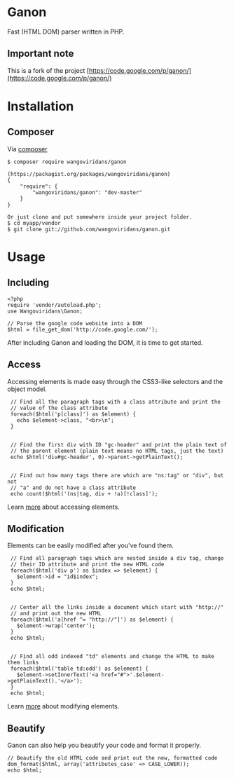 Ganon
================
Fast (HTML DOM) parser written in PHP.

## Important note
This is a fork of the project [https://code.google.com/p/ganon/](https://code.google.com/p/ganon/)

# Installation

## Composer
Via [composer](http://getcomposer.org/)

    $ composer require wangoviridans/ganon

    (https://packagist.org/packages/wangoviridans/ganon)
    {
        "require": {
            "wangoviridans/ganon": "dev-master"
        }
    }

    Or just clone and put somewhere inside your project folder.
    $ cd myapp/vendor
    $ git clone git://github.com/wangoviridans/ganon.git

# Usage

## Including

    <?php
    require 'vendor/autoload.php';
    use Wangoviridans\Ganon;

    // Parse the google code website into a DOM
    $html = file_get_dom('http://code.google.com/');

After including Ganon and loading the DOM, it is time to get started.

## Access
Accessing elements is made easy through the CSS3-like selectors and the object model.

     // Find all the paragraph tags with a class attribute and print the
     // value of the class attribute
     foreach($html('p[class]') as $element) {
       echo $element->class, "<br>\n";
     }


     // Find the first div with ID "gc-header" and print the plain text of
     // the parent element (plain text means no HTML tags, just the text)
     echo $html('div#gc-header', 0)->parent->getPlainText();


     // Find out how many tags there are which are "ns:tag" or "div", but not
     // "a" and do not have a class attribute
     echo count($html('(ns|tag, div + !a)[!class]');
Learn [more](https://code.google.com/p/ganon/wiki/AccesElements) about accessing elements.

## Modification
Elements can be easily modified after you've found them.

     // Find all paragraph tags which are nested inside a div tag, change
     // their ID attribute and print the new HTML code
     foreach($html('div p') as $index => $element) {
       $element->id = "id$index";
     }
     echo $html;


     // Center all the links inside a document which start with "http://"
     // and print out the new HTML
     foreach($html('a[href ^= "http://"]') as $element) {
       $element->wrap('center');
     }
     echo $html;


     // Find all odd indexed "td" elements and change the HTML to make them links
     foreach($html('table td:odd') as $element) {
       $element->setInnerText('<a href="#">'.$element->getPlainText().'</a>');
     }
     echo $html;
Learn [more](https://code.google.com/p/ganon/wiki/ModifyElements) about modifying elements.

## Beautify

Ganon can also help you beautify your code and format it properly.

    // Beautify the old HTML code and print out the new, formatted code
    dom_format($html, array('attributes_case' => CASE_LOWER));
    echo $html;